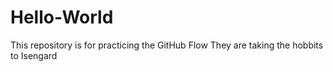 # Hello-World
This repository is for practicing the GitHub Flow
They are taking the hobbits to Isengard

